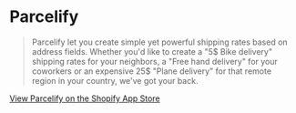 # Parcelify

> Parcelify let you create simple yet powerful shipping rates based on address fields. Whether you'd like to create a "5$ Bike delivery" shipping rates for your neighbors, a "Free hand delivery" for your coworkers or an expensive 25$ "Plane delivery" for that remote region in your country, we've got your back.

[View Parcelify on the Shopify App Store](https://apps.shopify.com/parcelify)
